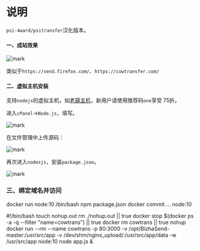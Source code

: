 # 说明
`psi-4ward/psitransfer`汉化版本。

#### 一、成站效果

![mark](http://imgs.bizha.top/imgs/20200514/RPN2ab8ID6xJ.png?imageslim)

类似于`https://send.firefox.com/`、`https://cowtransfer.com/`

#### 二、虚拟主机安装

支持`nodejs`的虚拟主机，如[老薛主机](https://my.laoxuehost.com/aff.php?aff=7296)，新用户请使用推荐码`one`享受 75折。

进入`cPanel`->`Node.js`，填写。

![mark](http://imgs.bizha.top/imgs/20200514/guTAft5DhQ3X.png?imageslim)



在文件管理中上传源码：

![mark](http://imgs.bizha.top/imgs/20200514/AbLHXw0prnm2.png?imageslim)

再次进入`nodesjs`，安装`package.json`。

![mark](http://imgs.bizha.top/imgs/20200514/F7Lidin0zr7f.png?imageslim)



### 三、绑定域名并访问
docker run node:10 /bin/bash
npm package.json
docker commit ... node:10


#!/bin/bash
touch nohup.out
rm ./nohup.out || true
docker stop $(docker ps -a -q --filter "name=cowtrans") || true
docker rm cowtrans || true
nohup docker run --rm --name cowtrans -p 80:3000 -v /opt/BizhaSend-master:/usr/src/app -v /dev/shm/nginx_upload/:/usr/src/app/data -w /usr/src/app node:10 node app.js &
